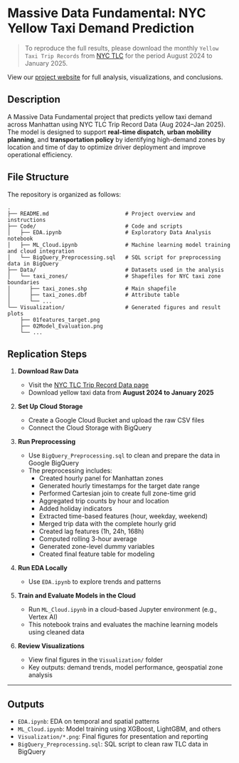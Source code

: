# Massive Data Fundamental: NYC Yellow Taxi Demand Prediction
> To reproduce the full results, please download the monthly `Yellow Taxi Trip Records` from [NYC TLC](https://www.nyc.gov/site/tlc/about/tlc-trip-record-data.page) for the period August 2024 to January 2025.

View our [project website](https://www.notion.so/Massive-Data-Fundamental-Final-Project-NYC-Yellow-Taxi-Demand-Prediction-1dedc0943b7b80ff890cc49bf38c3476?pvs=4) for full analysis, visualizations, and conclusions.

## Description
A Massive Data Fundamental project that predicts yellow taxi demand across Manhattan using NYC TLC Trip Record Data (Aug 2024–Jan 2025). The model is designed to support **real-time dispatch**, **urban mobility planning**, and **transportation policy** by identifying high-demand zones by location and time of day to optimize driver deployment and improve operational efficiency.


## File Structure
The repository is organized as follows:
```
.
├── README.md                        # Project overview and instructions
├── Code/                            # Code and scripts
│   ├── EDA.ipynb                    # Exploratory Data Analysis notebook
│   ├── ML_Cloud.ipynb               # Machine learning model training and cloud integration
│   └── BigQuery_Preprocessing.sql   # SQL script for preprocessing data in BigQuery
├── Data/                            # Datasets used in the analysis
│   └── taxi_zones/                  # Shapefiles for NYC taxi zone boundaries
│      ├── taxi_zones.shp            # Main shapefile
│      ├── taxi_zones.dbf            # Attribute table
│      └── ...
└── Visualization/                   # Generated figures and result plots
    ├── 01features_target.png
    ├── 02Model_Evaluation.png
    └── ...
```

## Replication Steps

1. **Download Raw Data**
      - Visit the [NYC TLC Trip Record Data page](https://www.nyc.gov/site/tlc/about/tlc-trip-record-data.page)
      - Download yellow taxi data from **August 2024 to January 2025**

2. **Set Up Cloud Storage**
      - Create a Google Cloud Bucket and upload the raw CSV files
      - Connect the Cloud Storage with BigQuery

3. **Run Preprocessing**
      - Use `BigQuery_Preprocessing.sql` to clean and prepare the data in Google BigQuery
      - The preprocessing includes:
        - Created hourly panel for Manhattan zones
        - Generated hourly timestamps for the target date range
        - Performed Cartesian join to create full zone-time grid
        - Aggregated trip counts by hour and location
        - Added holiday indicators
        - Extracted time-based features (hour, weekday, weekend)
        - Merged trip data with the complete hourly grid
        - Created lag features (1h, 24h, 168h)
        - Computed rolling 3-hour average
        - Generated zone-level dummy variables
        - Created final feature table for modeling

4.	**Run EDA Locally**
      - Use `EDA.ipynb` to explore trends and patterns

5.	**Train and Evaluate Models in the Cloud**
      - Run `ML_Cloud.ipynb` in a cloud-based Jupyter environment (e.g., Vertex AI)
      - This notebook trains and evaluates the machine learning models using cleaned data

6. **Review Visualizations**
      - View final figures in the `Visualization/` folder
      - Key outputs: demand trends, model performance, geospatial zone analysis
---

## Outputs

- `EDA.ipynb`: EDA on temporal and spatial patterns
- `ML_Cloud.ipynb`: Model training using XGBoost, LightGBM, and others
- `Visualization/*.png`: Final figures for presentation and reporting
- `BigQuery_Preprocessing.sql`: SQL script to clean raw TLC data in BigQuery
